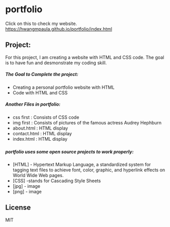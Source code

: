 # portfolio
Click on this to check my website. https://hwangmpaula.github.io/portfolio/index.html

## Project:

For this project, I am creating a website with HTML and CSS code. The goal is to have fun and desmonstrate my coding skill. 

##### The Goal to Complete the project:
  
  - Creating a personal portfolio website with HTML
  - Code with HTML and CSS

##### Another Files in portfolio:
  
- css	first : Consists of CSS code
- img	first : Consists of pictures of the famous actress Audrey Hephburn
- about.html : HTML display
- contact.html : HTML display
- index.html : HTML display
  
### 

##### portfolio uses some open source projects to work properly:

* [HTML] - Hypertext Markup Language, a standardized system for tagging text files to achieve font, color, graphic, and hyperlink effects on World Wide Web pages.
* [CSS] -stands for Cascading Style Sheets
* [jpg] - image
* [png] - image


License
----
MIT


